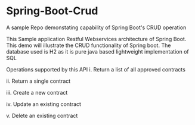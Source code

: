 # Spring-Boot-Crud
A sample Repo demonstating capability of Spring Boot's CRUD operation

This Sample application Restful Webservices architecture of Spring Boot. This demo will illustrate the CRUD functionality of Spring boot.
The database used is H2 as it is pure java based lightweight implementation of SQL

Operations supported by this API
i. Return a list of all approved contracts

ii. Return a single contract

iii. Create a new contract

iv. Update an existing contract

v. Delete an existing contract
